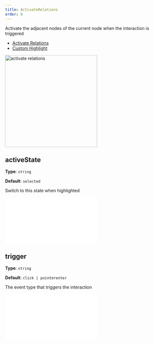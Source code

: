 ```yaml
---
title: ActivateRelations
order: 8
---
```


Activate the adjacent nodes of the current node when the interaction is triggered

- [Activate Relations](/en/examples/interaction/highlight/#activateRelations)
- [Custom Highlight](/en/examples/interaction/highlight/#highlightDark)

<img alt="activate relations" src="https://mdn.alipayobjects.com/huamei_qa8qxu/afts/img/A*e3FgR60eSRoAAAAAAAAAAAAADmJ7AQ/original" height='300'/>

## activeState

**Type**: `string`

**Default**: `selected`

Switch to this state when highlighted

<embed src="../../common/BehaviorMultiple.zh.md"></embed>

## trigger

**Type**: `string`

**Default**: `click | pointerenter`

The event type that triggers the interaction

<embed src="../../common/BehaviorShould.en.md"></embed>
